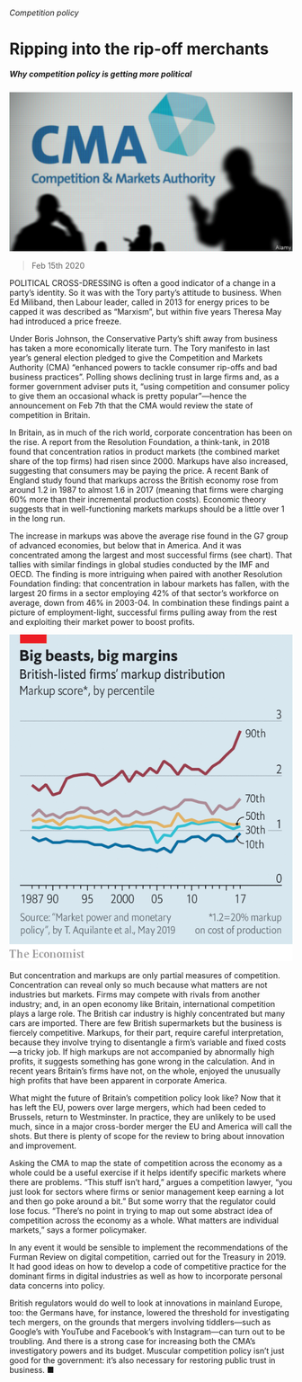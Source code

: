 ###### Competition policy

# Ripping into the rip-off merchants 

##### Why competition policy is getting more political 

![image](images/20200215_BRP502.jpg) 

> Feb 15th 2020 

POLITICAL CROSS-DRESSING is often a good indicator of a change in a party’s identity. So it was with the Tory party’s attitude to business. When Ed Miliband, then Labour leader, called in 2013 for energy prices to be capped it was described as “Marxism”, but within five years Theresa May had introduced a price freeze.

Under Boris Johnson, the Conservative Party’s shift away from business has taken a more economically literate turn. The Tory manifesto in last year’s general election pledged to give the Competition and Markets Authority (CMA) “enhanced powers to tackle consumer rip-offs and bad business practices”. Polling shows declining trust in large firms and, as a former government adviser puts it, “using competition and consumer policy to give them an occasional whack is pretty popular”—hence the announcement on Feb 7th that the CMA would review the state of competition in Britain.


In Britain, as in much of the rich world, corporate concentration has been on the rise. A report from the Resolution Foundation, a think-tank, in 2018 found that concentration ratios in product markets (the combined market share of the top firms) had risen since 2000. Markups have also increased, suggesting that consumers may be paying the price. A recent Bank of England study found that markups across the British economy rose from around 1.2 in 1987 to almost 1.6 in 2017 (meaning that firms were charging 60% more than their incremental production costs). Economic theory suggests that in well-functioning markets markups should be a little over 1 in the long run.

The increase in markups was above the average rise found in the G7 group of advanced economies, but below that in America. And it was concentrated among the largest and most successful firms (see chart). That tallies with similar findings in global studies conducted by the IMF and OECD. The finding is more intriguing when paired with another Resolution Foundation finding: that concentration in labour markets has fallen, with the largest 20 firms in a sector employing 42% of that sector’s workforce on average, down from 46% in 2003-04. In combination these findings paint a picture of employment-light, successful firms pulling away from the rest and exploiting their market power to boost profits.

![image](images/20200215_BRC177.png) 


But concentration and markups are only partial measures of competition. Concentration can reveal only so much because what matters are not industries but markets. Firms may compete with rivals from another industry; and, in an open economy like Britain, international competition plays a large role. The British car industry is highly concentrated but many cars are imported. There are few British supermarkets but the business is fiercely competitive. Markups, for their part, require careful interpretation, because they involve trying to disentangle a firm’s variable and fixed costs—a tricky job. If high markups are not accompanied by abnormally high profits, it suggests something has gone wrong in the calculation. And in recent years Britain’s firms have not, on the whole, enjoyed the unusually high profits that have been apparent in corporate America.

What might the future of Britain’s competition policy look like? Now that it has left the EU, powers over large mergers, which had been ceded to Brussels, return to Westminster. In practice, they are unlikely to be used much, since in a major cross-border merger the EU and America will call the shots. But there is plenty of scope for the review to bring about innovation and improvement.

Asking the CMA to map the state of competition across the economy as a whole could be a useful exercise if it helps identify specific markets where there are problems. “This stuff isn’t hard,” argues a competition lawyer, “you just look for sectors where firms or senior management keep earning a lot and then go poke around a bit.” But some worry that the regulator could lose focus. “There’s no point in trying to map out some abstract idea of competition across the economy as a whole. What matters are individual markets,” says a former policymaker.

In any event it would be sensible to implement the recommendations of the Furman Review on digital competition, carried out for the Treasury in 2019. It had good ideas on how to develop a code of competitive practice for the dominant firms in digital industries as well as how to incorporate personal data concerns into policy.

British regulators would do well to look at innovations in mainland Europe, too: the Germans have, for instance, lowered the threshold for investigating tech mergers, on the grounds that mergers involving tiddlers—such as Google’s with YouTube and Facebook’s with Instagram—can turn out to be troubling. And there is a strong case for increasing both the CMA’s investigatory powers and its budget. Muscular competition policy isn’t just good for the government: it’s also necessary for restoring public trust in business. ■

